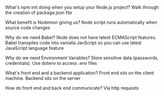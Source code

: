 What's npm init doing when you setup your Node.js project?
Walk through the creation of package.json file

What benefit is Nodemon giving us?
Node script runs automatically when source code changes

Why do we need Babel?
Node does not have latest ECMAScript features. Babel transpiles code into vanialla JavScript so you can use latest JavaScript language feature

Why do we need Environment Variables?
Store sensitive data (passwords, credentials). Use dotenv to access .env files

What's front end and a backend application?
Front end sits on the client machine. Backend sits on the server

How do front end and back end communicate?
Via http requests